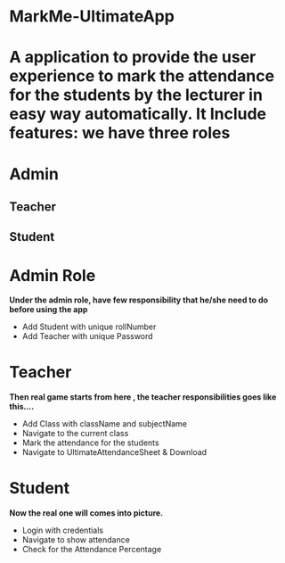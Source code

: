 # MarkMe-UltimateApp
<h1>A application to provide the user experience to mark the attendance for the students by the lecturer in easy way automatically. It Include features: we have three roles</h1>
<h1>Admin</h1>
<h2>Teacher</h2>
<h2>Student</h2>
<h1>Admin Role</h1>

<b>Under the admin role, have few responsibility that he/she need to do before using the app</b>
<ul>
  <li>Add Student with unique rollNumber</li>
  <li>Add Teacher with unique Password</li>
</ul>

 <h1>Teacher</h1>
<b>Then real game starts from here , the teacher responsibilities goes like this....</b>
<ul>
  <li>Add Class with className and subjectName</li>
  <li>Navigate to the current class</li>
  <li>Mark the attendance for the students</li>
  <li>Navigate to UltimateAttendanceSheet & Download</li>
</ul>
<h1>Student</h1>
<b>Now the real one will comes into picture.</b>
<ul>
  <li>Login with credentials</li>
  <li>Navigate to show attendance</li>
  <li>Check for the Attendance Percentage</li>
</ul>
